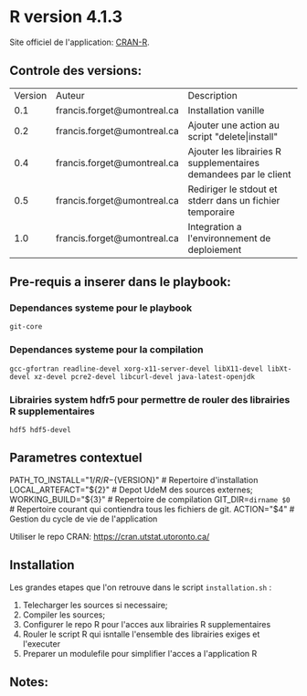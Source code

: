 
# R version 4.1.3

Site officiel de l'application: [CRAN-R](https://cran.r-project.org/).

## Controle des **versions**:

<table>
<tr>
    <td>Version</td><td>Auteur</td><td>Description</td>
</tr><tr>
    <td>0.1</td><td>francis.forget@umontreal.ca</td><td>Installation vanille</td>
</tr><tr>
    <td>0.2</td><td>francis.forget@umontreal.ca</td><td>Ajouter une action au script "delete|install"</td>
</tr><tr>
    <td>0.4</td><td>francis.forget@umontreal.ca</td><td>Ajouter les librairies R supplementaires demandees par le client</td>
</tr><tr>
    <td>0.5</td><td>francis.forget@umontreal.ca</td><td>Rediriger le stdout et stderr dans un fichier temporaire</td>
</tr><tr>
    <td>1.0</td><td>francis.forget@umontreal.ca</td><td>Integration a l'environnement de deploiement</td>
</tr>
</table>

## Pre-requis a inserer dans le playbook:
### Dependances systeme pour le playbook
`git-core`

### Dependances systeme pour la compilation
`gcc-gfortran readline-devel xorg-x11-server-devel libX11-devel libXt-devel xz-devel pcre2-devel libcurl-devel java-latest-openjdk`

### Librairies system hdfr5 pour permettre de rouler des librairies R supplementaires
`hdf5 hdf5-devel`

## Parametres contextuel

PATH_TO_INSTALL="${1}/R/R-${VERSION}"   # Repertoire d'installation
LOCAL_ARTEFACT="${2}"                   # Depot UdeM des sources externes;
WORKING_BUILD="${3}"                    # Repertoire de compilation 
GIT_DIR=`dirname $0`                    # Repertoire courant qui contiendra tous les fichiers de git.
ACTION="$4"                             # Gestion du cycle de vie de l'application

Utiliser le repo CRAN: <https://cran.utstat.utoronto.ca/>

## Installation
Les grandes etapes que l'on retrouve dans le script `installation.sh` :
1. Telecharger les sources si necessaire;
2. Compiler les sources;
3. Configurer le repo R pour l'acces aux librairies R supplementaires 
4. Rouler le script R qui isntalle l'ensemble des librairies exiges et l'executer
5. Preparer un modulefile pour simplifier l'acces a l'application R

## Notes:


